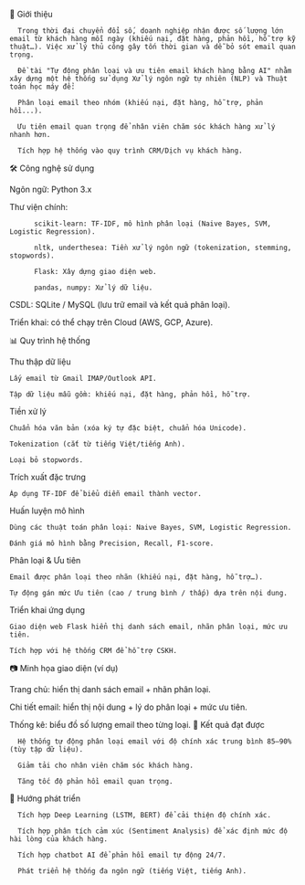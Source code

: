 🚀 Giới thiệu

      Trong thời đại chuyển đổi số, doanh nghiệp nhận được số lượng lớn email từ khách hàng mỗi ngày (khiếu nại, đặt hàng, phản hồi, hỗ trợ kỹ thuật…). Việc xử lý thủ công gây tốn thời gian và dễ bỏ sót email quan trọng.
      
      Đề tài "Tự động phân loại và ưu tiên email khách hàng bằng AI" nhằm xây dựng một hệ thống sử dụng Xử lý ngôn ngữ tự nhiên (NLP) và Thuật toán học máy để:
      
      Phân loại email theo nhóm (khiếu nại, đặt hàng, hỗ trợ, phản hồi...).
      
      Ưu tiên email quan trọng để nhân viên chăm sóc khách hàng xử lý nhanh hơn.
      
      Tích hợp hệ thống vào quy trình CRM/Dịch vụ khách hàng.

🛠️ Công nghệ sử dụng

  Ngôn ngữ: Python 3.x
    
 Thư viện chính:
    
          scikit-learn: TF-IDF, mô hình phân loại (Naive Bayes, SVM, Logistic Regression).
          
          nltk, underthesea: Tiền xử lý ngôn ngữ (tokenization, stemming, stopwords).
          
          Flask: Xây dựng giao diện web.
          
          pandas, numpy: Xử lý dữ liệu.
          
 CSDL: SQLite / MySQL (lưu trữ email và kết quả phân loại).
          
Triển khai: có thể chạy trên Cloud (AWS, GCP, Azure).

📊 Quy trình hệ thống

Thu thập dữ liệu

    Lấy email từ Gmail IMAP/Outlook API.

    Tập dữ liệu mẫu gồm: khiếu nại, đặt hàng, phản hồi, hỗ trợ.

Tiền xử lý

    Chuẩn hóa văn bản (xóa ký tự đặc biệt, chuẩn hóa Unicode).

    Tokenization (cắt từ tiếng Việt/tiếng Anh).

    Loại bỏ stopwords.

Trích xuất đặc trưng

    Áp dụng TF-IDF để biểu diễn email thành vector.

Huấn luyện mô hình

    Dùng các thuật toán phân loại: Naive Bayes, SVM, Logistic Regression.

    Đánh giá mô hình bằng Precision, Recall, F1-score.

Phân loại & Ưu tiên

    Email được phân loại theo nhãn (khiếu nại, đặt hàng, hỗ trợ…).

    Tự động gán mức Ưu tiên (cao / trung bình / thấp) dựa trên nội dung.

Triển khai ứng dụng

    Giao diện web Flask hiển thị danh sách email, nhãn phân loại, mức ưu tiên.

    Tích hợp với hệ thống CRM để hỗ trợ CSKH.
📷 Minh họa giao diện (ví dụ)

Trang chủ: hiển thị danh sách email + nhãn phân loại.

Chi tiết email: hiển thị nội dung + lý do phân loại + mức ưu tiên.

Thống kê: biểu đồ số lượng email theo từng loại.
📌 Kết quả đạt được

      Hệ thống tự động phân loại email với độ chính xác trung bình 85–90% (tùy tập dữ liệu).
      
      Giảm tải cho nhân viên chăm sóc khách hàng.
      
      Tăng tốc độ phản hồi email quan trọng.

🔮 Hướng phát triển

      Tích hợp Deep Learning (LSTM, BERT) để cải thiện độ chính xác.
      
      Tích hợp phân tích cảm xúc (Sentiment Analysis) để xác định mức độ hài lòng của khách hàng.
      
      Tích hợp chatbot AI để phản hồi email tự động 24/7.
      
      Phát triển hệ thống đa ngôn ngữ (tiếng Việt, tiếng Anh).
